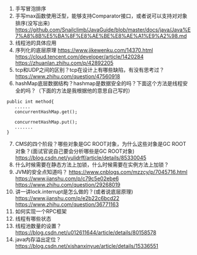 1. 手写冒泡排序
2. 手写max函数使用泛型，能够支持Comparator接口，或者说可以支持对对象排序(没写出来)
https://github.com/Snailclimb/JavaGuide/blob/master/docs/java/Java%E7%A8%8B%E5%BA%8F%E8%AE%BE%E8%AE%A1%E9%A2%98.md <br>
3. 线程池的具体应用
4. 序列化的底层原理
https://www.jikewenku.com/14370.html <br>
https://cloud.tencent.com/developer/article/1420284 <br>
https://zhuanlan.zhihu.com/p/42892205 <br>
5. tcp和UDP之间的区别？tcp在设计上有哪些缺陷，有没有思考过？
https://www.zhihu.com/question/47560918 <br>
6. hashMap底层数据结构？hashmap是数据安全的吗？下面这个方法是线程安全的吗？（下面的方法是我根据他的意思自己写的）
````
public int method{
   ......
   concurrentHashMap.get();
   
   concurrnetHashMap.put();
   .......
}
`````
7. CMS的四个阶段？哪些对象是GC ROOT对象，为什么这些对象是GC ROOT对象？(面试官说自己要会分析哪些是GC ROOT对象)
https://blog.csdn.net/yulidrff/article/details/85330045 <br>
8. 什么时候需要在静态方法上加锁，什么时候需要在实例方法上加锁？
9. JVM的安全点知道吗？
https://www.cnblogs.com/mzzcy/p/7045716.html <br>
https://www.jianshu.com/p/c79c5e02ebe6 <br>
https://www.zhihu.com/question/29268019 <br>
10. 讲一讲lock.interrupt是怎么做的？(或者说底层原理)
https://www.jianshu.com/p/e2b22c6bcd22 <br>
https://www.zhihu.com/question/36771163 <br>
11. 如何实现一个RPC框架
12. 线程有哪些状态
13. 线程池数量的设置？<br>
https://blog.csdn.net/u012611644/article/details/80158578<br>
14. java内存溢出定位？
https://blog.csdn.net/xishanxinyue/article/details/15336551


